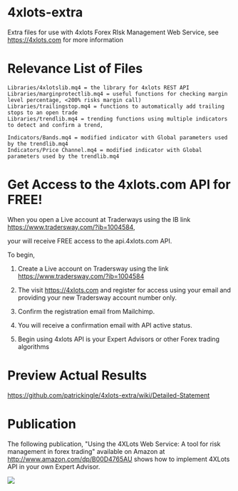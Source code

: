# 4xlots-extra
Extra files for use with 4xlots Forex RIsk Management Web Service, see https://4xlots.com for more information

# Relevance List of Files

    Libraries/4xlotslib.mq4 = the library for 4xlots REST API
    Libraries/marginprotectlib.mq4 = useful functions for checking margin level percentage, <200% risks margin call)
    Libraries/trailingstop.mq4 = functions to automatically add trailing stops to an open trade
    Libraries/trendlib.mq4 = trending functions using multiple indicators to detect and confirm a trend,

    Indicators/Bands.mq4 = modified indicator with Global parameters used by the trendlib.mq4
    Indicators/Price Channel.mq4 = modified indicator with Global parameters used by the trendlib.mq4
    
# Get Access to the 4xlots.com API for FREE!

When you open a Live account at Traderways using the IB link https://www.tradersway.com/?ib=1004584,

your will receive FREE access to the api.4xlots.com API.

To begin,

1. Create a Live account on Tradersway using the link https://www.tradersway.com/?ib=1004584

2. The visit https://4xlots.com and register for access using your email and providing your new Tradersway account
number only.

3. Confirm the registration email from Mailchimp.

4. You will receive a confirmation email with API active status.

5. Begin using 4xlots API is your Expert Advisors or other Forex trading algorithms

# Preview Actual Results

https://github.com/patrickingle/4xlots-extra/wiki/Detailed-Statement

# Publication

The following publication, "Using the 4XLots Web Service: A tool for risk management in forex trading" available on
Amazon at http://www.amazon.com/dp/B00D4765AU shows how to implement 4XLots API in your own Expert Advisor.

<img src="https://images-na.ssl-images-amazon.com/images/I/51Aw-wQS7LL.jpg">
